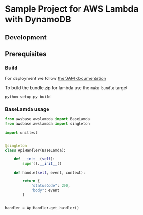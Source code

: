 # Sample Project for AWS Lambda with DynamoDB

## Development 

## Prerequisites

### Build
For deployment we follow [the SAM documentation](https://github.com/awslabs/aws-sam-local#package-and-deploy-to-lambda)

To build the bundle.zip for lambda use the  `make bundle` target

```bash
python setup.py build
```

### BaseLamda usage
```python
from awsbase.awslambda import BaseLamda
from awsbase.awslambda import singleton

import unittest


@singleton
class ApiHandler(BaseLamda):

    def __init__(self):
        super().__init__()

    def handle(self, event, context):

        return {
            "statusCode": 200,
            "body": event
        }


handler = ApiHandler.get_handler()

```